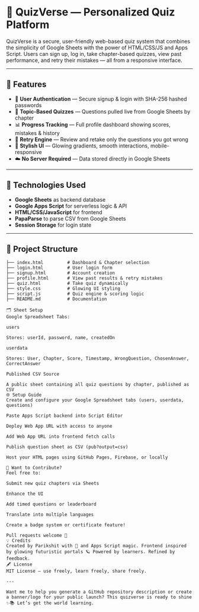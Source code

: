# 🔐 QuizVerse — Personalized Quiz Platform

QuizVerse is a secure, user-friendly web-based quiz system that combines the simplicity of Google Sheets with the power of HTML/CSS/JS and Apps Script. Users can sign up, log in, take chapter-based quizzes, view past performance, and retry their mistakes — all from a responsive interface.

---

## 🌟 Features

- 👤 **User Authentication** — Secure signup & login with SHA-256 hashed passwords
- 🧠 **Topic-Based Quizzes** — Questions pulled live from Google Sheets by chapter
- 📊 **Progress Tracking** — Full profile dashboard showing scores, mistakes & history
- 🔁 **Retry Engine** — Review and retake only the questions you got wrong
- 🎨 **Stylish UI** — Glowing gradients, smooth interactions, mobile-responsive
- ☁️ **No Server Required** — Data stored directly in Google Sheets

---

## 🧩 Technologies Used

- **Google Sheets** as backend database  
- **Google Apps Script** for serverless logic & API  
- **HTML/CSS/JavaScript** for frontend  
- **PapaParse** to parse CSV from Google Sheets  
- **Session Storage** for login state

---

## 📁 Project Structure

```plaintext
├── index.html         # Dashboard & Chapter selection
├── login.html         # User login form
├── signup.html        # Account creation
├── profile.html       # View past results & retry mistakes
├── quiz.html          # Take quiz dynamically
├── style.css          # Glowing UI styling
├── script.js          # Quiz engine & scoring logic
├── README.md          # Documentation

🗂 Sheet Setup
Google Spreadsheet Tabs:

users

Stores: userId, password, name, createdOn

userdata

Stores: User, Chapter, Score, Timestamp, WrongQuestion, ChosenAnswer, CorrectAnswer

Published CSV Source

A public sheet containing all quiz questions by chapter, published as CSV
🌐 Setup Guide
Create and configure your Google Spreadsheet tabs (users, userdata, questions)

Paste Apps Script backend into Script Editor

Deploy Web App URL with access to anyone

Add Web App URL into frontend fetch calls

Publish question sheet as CSV (pub?output=csv)

Host your HTML pages using GitHub Pages, Firebase, or locally

📣 Want to Contribute?
Feel free to:

Submit new quiz chapters via Sheets

Enhance the UI

Add timed questions or leaderboard

Translate into multiple languages

Create a badge system or certificate feature!

Pull requests welcome 🌱
💡 Credits
Created by Parikshit with 💙 and Apps Script magic. Frontend inspired by glowing futuristic portals 🪐 Powered by learners. Refined by feedback.
🖋 License
MIT License — use freely, learn freely, share freely.

---

Want me to help you generate a GitHub repository description or create a banner/logo for your public launch? This quizverse is ready to shine ✨📚 Let’s get the world learning.

